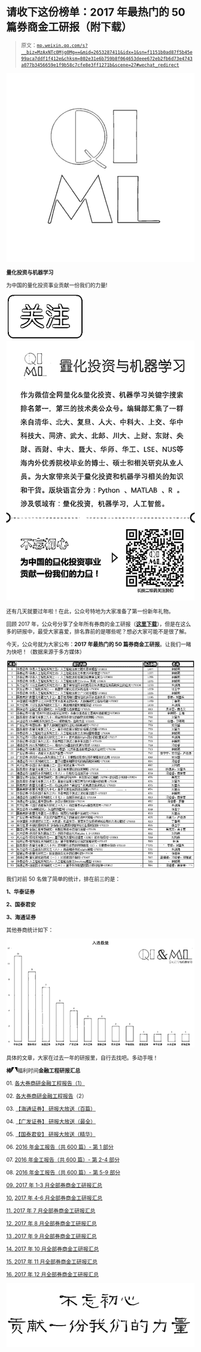 # 请收下这份榜单：2017 年最热门的 50 篇券商金工研报（附下载）

> 原文：[`mp.weixin.qq.com/s?__biz=MzAxNTc0Mjg0Mg==&mid=2653287411&idx=1&sn=f1151b0ad87f5b45e99aca7ddf1f412e&chksm=802e31e6b759b8f064653deee672eb2fb6d73e4743a077b3456659e1f9b58c7cfe8e3ff1271b&scene=27#wechat_redirect`](http://mp.weixin.qq.com/s?__biz=MzAxNTc0Mjg0Mg==&mid=2653287411&idx=1&sn=f1151b0ad87f5b45e99aca7ddf1f412e&chksm=802e31e6b759b8f064653deee672eb2fb6d73e4743a077b3456659e1f9b58c7cfe8e3ff1271b&scene=27#wechat_redirect)

![](img/0c3ddf05156b60d71602451bec763375.png)

**量化投资与机器学习**

为中国的量化投资事业贡献一份我们的力量!

![](img/a8465e65bf54c375c9f3fba202bb9d86.png) ![](img/70f852b412b4ec40489fcd4c5d400e14.png)

还有几天就要过年啦！在此，公众号特地为大家准备了第一份新年礼物。

回顾 2017 年，公众号分享了全年所有券商的金工研报（[**这里下载**](https://mp.weixin.qq.com/s?__biz=MzAxNTc0Mjg0Mg==&mid=2653287361&idx=1&sn=b659d13209d14bfc2cc9865ca1c42042&chksm=802e31d4b759b8c2548c5f128f0a7b6d59dbc3a89b2f8f49fcdf197736ad2cb1c25182928e51&scene=21#wechat_redirect)），但是在这么多的研报中，最受大家喜爱，排名靠前的是哪些呢？想必大家可能不是很了解。

今天，公众号就为大家公布：**2017 年最热门的 50 篇券商金工研报**。让我们一睹为快吧！（数据来源于多方媒体）

![](img/2affeff87dd19e6eb5050cdeb20d0702.png)

我们对前 50 名做了简单的统计，排在前三的是：

**1、华泰证券**

**2、国泰君安**

**3、海通证券**

其他券商统计如下：

![](img/cd1344a311451650fb6e6648d00ff370.png)

具体的文章，大家在过去一年的研报里，自行去找吧。多动手哦！

**棒**![](img/2b22c5fe524d23322f2547ba33e30085.png)福利时间**金融工程研报汇总**

01. [各大券商研金融工程报告（1）](http://mp.weixin.qq.com/s?__biz=MzAxNTc0Mjg0Mg==&mid=2653283257&idx=2&sn=49c78925e7f3535b9cad95bf91574519&scene=21#wechat_redirect)

02. [各大券商研](http://mp.weixin.qq.com/s?__biz=MzAxNTc0Mjg0Mg==&mid=2653283773&idx=1&sn=d4604682da0c5563be9da16717d11bf9&scene=21#wechat_redirect)[金融工程报告](http://mp.weixin.qq.com/s?__biz=MzAxNTc0Mjg0Mg==&mid=2653283257&idx=2&sn=49c78925e7f3535b9cad95bf91574519&scene=21#wechat_redirect)（2）

03. [【海通证券】 研报大放送（百篇）](http://mp.weixin.qq.com/s?__biz=MzAxNTc0Mjg0Mg==&mid=2653284202&idx=1&sn=f94bdefe70ddcb538ca463ba1c5e5205&chksm=802e257fb759ac69899d8544937600c22637697591fce25d1ed1b72414d975eeeba7cc58c9d8&scene=21#wechat_redirect)

04. [【广发证券】 研报大放送（最全）](http://mp.weixin.qq.com/s?__biz=MzAxNTc0Mjg0Mg==&mid=2653284199&idx=1&sn=4ec9cac078f8057744349c9c953decb2&chksm=802e2572b759ac6438362451289132ab4bb631da5b41e9f2b2545eb5efe50e0d14d6bd3d3015&scene=21#wechat_redirect)

05. [【国泰君安】 研报大放送（精华）](http://mp.weixin.qq.com/s?__biz=MzAxNTc0Mjg0Mg==&mid=2653284196&idx=1&sn=85245caf9148fb965df1c56c963984ba&chksm=802e2571b759ac6772582aea40781bddd6f148f144edc9b8b08606749f3c2c012b907441d59d&scene=21#wechat_redirect)

06. [2016 年金工报告（共 600 篇）- 第 1 部分](http://mp.weixin.qq.com/s?__biz=MzAxNTc0Mjg0Mg==&mid=2653284668&idx=1&sn=1d099b61ac8a378f39ef99203cfb85af&chksm=802e2b29b759a23f1ce824e84ab55601f8da41ace7877cac3fe97900f1a7147c97a732481841&scene=21#wechat_redirect)

07. [2016 年金工报告（共 600 篇）- 第 2-4 部分](http://mp.weixin.qq.com/s?__biz=MzAxNTc0Mjg0Mg==&mid=2653284678&idx=1&sn=0c29d884ada86f565b5849057fe5cdb6&chksm=802e2b53b759a245db87fe77c211e8f987464d0d188305808b412fb2d36cbc9f4bb707fedde9&scene=21#wechat_redirect)

08. [2016 年金工报告（共 600 篇）- 第 5-9 部分](http://mp.weixin.qq.com/s?__biz=MzAxNTc0Mjg0Mg==&mid=2653284702&idx=1&sn=c150e541adb6f852459b085a086bf97f&chksm=802e2b4bb759a25de30c981d25e8db6c90e409e0c8ec5303ad0b3fa673abfc01fd4832842c16&scene=21#wechat_redirect)

[09\. 2017 年 1-3 月](https://mp.weixin.qq.com/s?__biz=MzAxNTc0Mjg0Mg==&mid=2653286032&idx=1&sn=f931e3de55ba425049553d524173b57e&chksm=802e2c85b759a5935002ab01161a92be5ba6c7a5ba64ad12d8be55490fa328973835008ab2dc&scene=21#wechat_redirect)[全部券商金工研报汇总](https://mp.weixin.qq.com/s?__biz=MzAxNTc0Mjg0Mg==&mid=2653286133&idx=1&sn=c8ef7e2df827698971c71c270ec08a65&chksm=802e2ce0b759a5f63de0fb7f635e8959c4f25a5c761d165a0a2312d08e48e48e408dde572642&scene=21#wechat_redirect)

[10\.](https://mp.weixin.qq.com/s?__biz=MzAxNTc0Mjg0Mg==&mid=2653286039&idx=2&sn=b6fda2baaff0af634531e3d2928755e0&chksm=802e2c82b759a59496553894c6e3a90e8a47622a228276d61c6c84a3b593b8a81e989926fb5c&scene=21#wechat_redirect) [2017 年 4-6 月](https://mp.weixin.qq.com/s?__biz=MzAxNTc0Mjg0Mg==&mid=2653286032&idx=1&sn=f931e3de55ba425049553d524173b57e&chksm=802e2c85b759a5935002ab01161a92be5ba6c7a5ba64ad12d8be55490fa328973835008ab2dc&scene=21#wechat_redirect)[全部券商金工研报汇总](https://mp.weixin.qq.com/s?__biz=MzAxNTc0Mjg0Mg==&mid=2653286133&idx=1&sn=c8ef7e2df827698971c71c270ec08a65&chksm=802e2ce0b759a5f63de0fb7f635e8959c4f25a5c761d165a0a2312d08e48e48e408dde572642&scene=21#wechat_redirect)

[11\. 2017 年 7 月全部券商金工研报汇总](https://mp.weixin.qq.com/s?__biz=MzAxNTc0Mjg0Mg==&mid=2653286133&idx=1&sn=c8ef7e2df827698971c71c270ec08a65&chksm=802e2ce0b759a5f63de0fb7f635e8959c4f25a5c761d165a0a2312d08e48e48e408dde572642&scene=21#wechat_redirect)

[12\. 2017 年 8 月全部券商金工研报汇总](https://mp.weixin.qq.com/s?__biz=MzAxNTc0Mjg0Mg==&mid=2653286262&idx=1&sn=8fe879fc4a5189cf027b7496da82681f&chksm=802e2d63b759a47535c7a0dfe279672f10821edcdeb49c6f099a7388feef39e8faeb2aaf30e3&scene=21#wechat_redirect)

[13 .2017 年 9 月全部券商金工研报汇总](https://mp.weixin.qq.com/s?__biz=MzAxNTc0Mjg0Mg==&mid=2653286383&idx=1&sn=7c6b9f54ee5727ede261042510daa401&chksm=802e2dfab759a4ec6a3eb346d6e27fceae852aefae361bd93320ba4ffab7a2859899b28ace19&scene=21#wechat_redirect)

[14\. 2017 年 10 月全部券商金工研报汇总](https://mp.weixin.qq.com/s?__biz=MzAxNTc0Mjg0Mg==&mid=2653286510&idx=1&sn=b64aab20dc1ba2e56776aa34090d361d&chksm=802e327bb759bb6d558caf6a2aaf4e86bfaf31a3558573f58c7f5f24d1526756ec0ac1d3a820&scene=21#wechat_redirect)

[15\. 2017 年 11 月全部券商金工研报汇总](https://mp.weixin.qq.com/s?__biz=MzAxNTc0Mjg0Mg==&mid=2653286772&idx=1&sn=f8ca457e87587ed73aa3d81903336db5&chksm=802e3361b759ba7775e1879e1c8a0b9b917d9ff43649e68c85b17b434d516acfc0ec758968a7&scene=21#wechat_redirect)

[16\. 2017 年 12 月全部券商金工研报汇总](https://mp.weixin.qq.com/s?__biz=MzAxNTc0Mjg0Mg==&mid=2653287361&idx=1&sn=b659d13209d14bfc2cc9865ca1c42042&chksm=802e31d4b759b8c2548c5f128f0a7b6d59dbc3a89b2f8f49fcdf197736ad2cb1c25182928e51&scene=21#wechat_redirect)

![](img/20fb9089f7aa49282bc7d044db1e20ec.png)